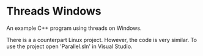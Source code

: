 # Threads Windows
An example C++ program using threads on Windows.

There is a a counterpart Linux project.
However, the code is very similar.
To use the project open 'Parallel.sln' in Visual Studio.

